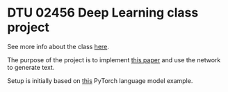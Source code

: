 # DTU 02456 Deep Learning class project
See more info about the class [here](https://kurser.dtu.dk/course/02456).

The purpose of the project is to implement [this paper](https://arxiv.org/pdf/1708.02182v1.pdf) and use the network to generate text.

Setup is initially based on [this](https://github.com/pytorch/examples/tree/master/word_language_model) PyTorch language model example.
